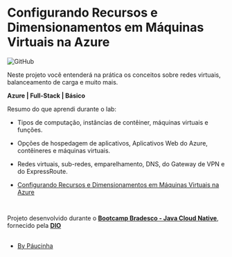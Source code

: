 # Configurando Recursos e Dimensionamentos em Máquinas Virtuais na Azure

![GitHub](https://img.shields.io/github/license/Paucinha/api-ecommerce-dio?style=flat-square)

Neste projeto você entenderá na prática os conceitos sobre redes virtuais, balanceamento de carga e muito mais.

**Azure | Full-Stack | Básico**

Resumo do que aprendi durante o lab:

- Tipos de computação, instâncias de contêiner, máquinas virtuais e funções.

- Opções de hospedagem de aplicativos, Aplicativos Web do Azure, contêineres e máquinas virtuais.

- Redes virtuais, sub-redes,  emparelhamento, DNS, do Gateway de VPN e do ExpressRoute.

- [Configurando Recursos e Dimensionamentos em Máquinas Virtuais na Azure]()

```json

```

##

Projeto desenvolvido durante o [**Bootcamp Bradesco - Java Cloud Native**](https://www.dio.me/bootcamp/bradesco-java-cloud-native), fornecido pela [**DIO**](https://www.dio.me/)

##

- [By Páucinha](https://github.com/Paucinha)
